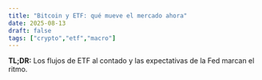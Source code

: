 ```yaml
---
title: "Bitcoin y ETF: qué mueve el mercado ahora"
date: 2025-08-13
draft: false
tags: ["crypto","etf","macro"]
---
```

**TL;DR:** Los flujos de ETF al contado y las expectativas de la Fed marcan el ritmo.

